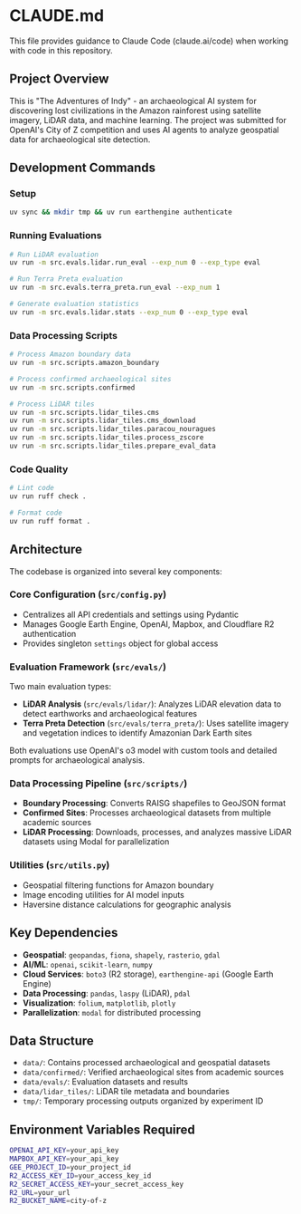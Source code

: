 # CLAUDE.md

This file provides guidance to Claude Code (claude.ai/code) when working with code in this repository.

## Project Overview

This is "The Adventures of Indy" - an archaeological AI system for discovering lost civilizations in the Amazon rainforest using satellite imagery, LiDAR data, and machine learning. The project was submitted for OpenAI's City of Z competition and uses AI agents to analyze geospatial data for archaeological site detection.

## Development Commands

### Setup
```bash
uv sync && mkdir tmp && uv run earthengine authenticate
```

### Running Evaluations
```bash
# Run LiDAR evaluation
uv run -m src.evals.lidar.run_eval --exp_num 0 --exp_type eval

# Run Terra Preta evaluation  
uv run -m src.evals.terra_preta.run_eval --exp_num 1

# Generate evaluation statistics
uv run -m src.evals.lidar.stats --exp_num 0 --exp_type eval
```

### Data Processing Scripts
```bash
# Process Amazon boundary data
uv run -m src.scripts.amazon_boundary

# Process confirmed archaeological sites
uv run -m src.scripts.confirmed

# Process LiDAR tiles
uv run -m src.scripts.lidar_tiles.cms
uv run -m src.scripts.lidar_tiles.cms_download
uv run -m src.scripts.lidar_tiles.paracou_nouragues
uv run -m src.scripts.lidar_tiles.process_zscore
uv run -m src.scripts.lidar_tiles.prepare_eval_data
```

### Code Quality
```bash
# Lint code
uv run ruff check .

# Format code
uv run ruff format .
```

## Architecture

The codebase is organized into several key components:

### Core Configuration (`src/config.py`)
- Centralizes all API credentials and settings using Pydantic
- Manages Google Earth Engine, OpenAI, Mapbox, and Cloudflare R2 authentication
- Provides singleton `settings` object for global access

### Evaluation Framework (`src/evals/`)
Two main evaluation types:
- **LiDAR Analysis** (`src/evals/lidar/`): Analyzes LiDAR elevation data to detect earthworks and archaeological features
- **Terra Preta Detection** (`src/evals/terra_preta/`): Uses satellite imagery and vegetation indices to identify Amazonian Dark Earth sites

Both evaluations use OpenAI's o3 model with custom tools and detailed prompts for archaeological analysis.

### Data Processing Pipeline (`src/scripts/`)
- **Boundary Processing**: Converts RAISG shapefiles to GeoJSON format
- **Confirmed Sites**: Processes archaeological datasets from multiple academic sources
- **LiDAR Processing**: Downloads, processes, and analyzes massive LiDAR datasets using Modal for parallelization

### Utilities (`src/utils.py`)
- Geospatial filtering functions for Amazon boundary
- Image encoding utilities for AI model inputs
- Haversine distance calculations for geographic analysis

## Key Dependencies

- **Geospatial**: `geopandas`, `fiona`, `shapely`, `rasterio`, `gdal`
- **AI/ML**: `openai`, `scikit-learn`, `numpy`
- **Cloud Services**: `boto3` (R2 storage), `earthengine-api` (Google Earth Engine)
- **Data Processing**: `pandas`, `laspy` (LiDAR), `pdal`
- **Visualization**: `folium`, `matplotlib`, `plotly`
- **Parallelization**: `modal` for distributed processing

## Data Structure

- `data/`: Contains processed archaeological and geospatial datasets
- `data/confirmed/`: Verified archaeological sites from academic sources
- `data/evals/`: Evaluation datasets and results
- `data/lidar_tiles/`: LiDAR tile metadata and boundaries
- `tmp/`: Temporary processing outputs organized by experiment ID

## Environment Variables Required

```bash
OPENAI_API_KEY=your_api_key
MAPBOX_API_KEY=your_api_key  
GEE_PROJECT_ID=your_project_id
R2_ACCESS_KEY_ID=your_access_key_id
R2_SECRET_ACCESS_KEY=your_secret_access_key
R2_URL=your_url
R2_BUCKET_NAME=city-of-z
```